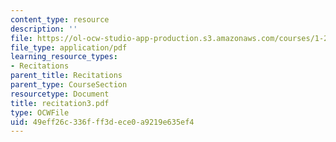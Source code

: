 ```yaml
---
content_type: resource
description: ''
file: https://ol-ocw-studio-app-production.s3.amazonaws.com/courses/1-224j-carrier-systems-fall-2003/49eff26c336fff3dece0a9219e635ef4_recitation3.pdf
file_type: application/pdf
learning_resource_types:
- Recitations
parent_title: Recitations
parent_type: CourseSection
resourcetype: Document
title: recitation3.pdf
type: OCWFile
uid: 49eff26c-336f-ff3d-ece0-a9219e635ef4
---
```

